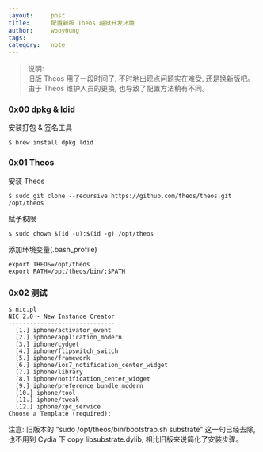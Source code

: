```yaml
---
layout:     post
title:      配置新版 Theos 越狱开发环境
author:     wooy0ung
tags: 		
category:  	note
---
```



>说明:  
>旧版 Theos 用了一段时间了, 不时地出现点问题实在难受, 还是换新版吧。
>由于 Theos 维护人员的更换, 也导致了配置方法稍有不同。
<!-- more -->


### 0x00 dpkg & ldid

安装打包 & 签名工具

```
$ brew install dpkg ldid
```


### 0x01 Theos

安装 Theos

```
$ sudo git clone --recursive https://github.com/theos/theos.git /opt/theos
```

赋予权限

```
$ sudo chown $(id -u):$(id -g) /opt/theos
```

添加环境变量(.bash_profile)

```
export THEOS=/opt/theos
export PATH=/opt/theos/bin/:$PATH
```


### 0x02 测试

```
$ nic.pl
NIC 2.0 - New Instance Creator
------------------------------
  [1.] iphone/activator_event
  [2.] iphone/application_modern
  [3.] iphone/cydget
  [4.] iphone/flipswitch_switch
  [5.] iphone/framework
  [6.] iphone/ios7_notification_center_widget
  [7.] iphone/library
  [8.] iphone/notification_center_widget
  [9.] iphone/preference_bundle_modern
  [10.] iphone/tool
  [11.] iphone/tweak
  [12.] iphone/xpc_service
Choose a Template (required):
```

注意: 旧版本的 "sudo /opt/theos/bin/bootstrap.sh substrate" 这一句已经去除, 也不用到 Cydia 下 copy libsubstrate.dylib, 相比旧版来说简化了安装步骤。